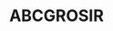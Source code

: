 ---
title: "ABCGROSIR"
description: "Sebuah website penjualan bahan bangunan."
cover: "./cover.png"
tech_stack: ["Nuxtjs", "Bootsrap Vue"]
create_date: "9 Oktober 2023"
---